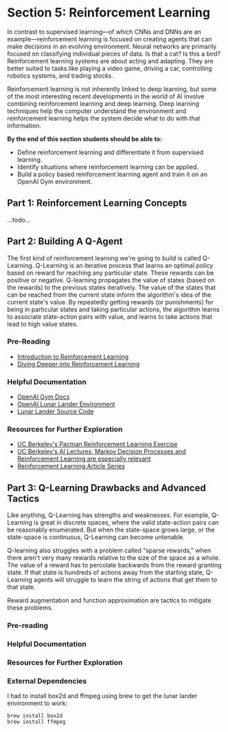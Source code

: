 # Section 5: Reinforcement Learning

In contrast to supervised learning—of which CNNs and DNNs are an example—reinforcement learning is focused on creating agents that can make decisions in an evolving environment. Neural networks are primarily focused on classifying individual pieces of data. Is that a cat? Is this a bird? Reinforcement learning systems are about acting and adapting. They are better suited to tasks like playing a video game, driving a car, controlling robotics systems, and trading stocks.

Reinforcement learning is not inherently linked to deep learning, but some of the most interesting recent developments in the world of AI involve combining reinforcement learning and deep learning. Deep learning techniques help the computer understand the environment and reinforcement learning helps the system decide what to do with that information.

**By the end of this section students should be able to:**

* Define reinforcement learning and differentiate it from supervised learning.
* Identify situations where reinforcement learning can be applied.
* Build a policy based reinforcement learning agent and train it on an OpenAI Gym environment.

## Part 1: Reinforcement Learning Concepts

...todo...

## Part 2: Building A Q-Agent

The first kind of reinforcement learning we're going to build is called Q-Learning. Q-Learning is an iterative process that learns an optimal policy based on reward for reaching any particular state. These rewards can be positive or negative. Q-learning propagates the value of states (based on the rewards) to the previous states iteratively. The value of the states that can be reached from the current state inform the algorithm's idea of the current state's value. By repeatedly getting rewards (or punishments) for being in particular states and taking particular actions, the algorithm learns to associate state-action pairs with value, and learns to take actions that lead to high value states.

### Pre-Reading

* [Introduction to Reinforcement Learning](https://medium.freecodecamp.org/an-introduction-to-reinforcement-learning-4339519de419)
* [Diving Deeper into Reinforcement Learning](https://medium.freecodecamp.org/diving-deeper-into-reinforcement-learning-with-q-learning-c18d0db58efe)

### Helpful Documentation

* [OpenAI Gym Docs](http://gym.openai.com/docs/)
* [OpenAI Lunar Lander Environment](http://gym.openai.com/envs/LunarLander-v2/)
* [Lunar Lander Source Code](https://github.com/openai/gym/blob/master/gym/envs/box2d/lunar_lander.py)

### Resources for Further Exploration

* [UC Berkeley's Pacman Reinforcement Learning Exercise](http://ai.berkeley.edu/reinforcement.html)
* [UC Berkeley's AI Lectures, Markov Decision Processes and Reinforcement Learning are especially relevant](http://ai.berkeley.edu/lecture_videos.html)
* [Reinforcement Learning Article Series](https://medium.com/emergent-future/simple-reinforcement-learning-with-tensorflow-part-0-q-learning-with-tables-and-neural-networks-d195264329d0)

## Part 3: Q-Learning Drawbacks and Advanced Tactics

Like anything, Q-Learning has strengths and weaknesses. For example, Q-Learning is great in discrete spaces, where the valid state-action pairs can be reasonably enumerated. But when the state-space grows large, or the state-space is continuous, Q-Learning can become untenable.

Q-learning also struggles with a problem called "sparse rewards," when there aren't very many rewards relative to the size of the space as a whole. The value of a reward has to percolate backwards from the reward granting state. If that state is hundreds of actions away from the starting state, Q-Learning agents will struggle to learn the string of actions that get them to that state.

Reward augmentation and function approximation are tactics to mitigate these problems.

### Pre-reading

### Helpful Documentation

### Resources for Further Exploration

### External Dependencies

I had to install box2d and ffmpeg using brew to get the lunar lander environment to work:

```
brew install box2d
brew install ffmpeg
```
